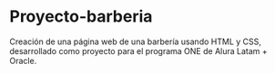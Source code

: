 # Proyecto-barberia
Creación de una página web de una barbería usando HTML y CSS, desarrollado como proyecto para el programa ONE de Alura Latam + Oracle.
